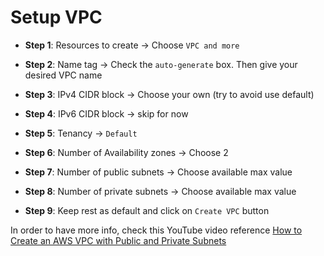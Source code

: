 # Setup VPC 

- **Step 1**: Resources to create → Choose `VPC and more`

- **Step 2**: Name tag → Check the `auto-generate` box. Then give your desired VPC name 

- **Step 3**: IPv4 CIDR block → Choose your own (try to avoid use default)

- **Step 4**: IPv6 CIDR block → skip for now

- **Step 5**: Tenancy → `Default`

- **Step 6**: Number of Availability zones → Choose 2 

- **Step 7**: Number of public subnets → Choose available max value

- **Step 8**: Number of private subnets → Choose available max value

- **Step 9**: Keep rest as default and click on `Create VPC` button

In order to have more info, check this YouTube video reference [How to Create an AWS VPC with Public and Private Subnets](https://www.youtube.com/watch?v=ApGz8tpNLgo)